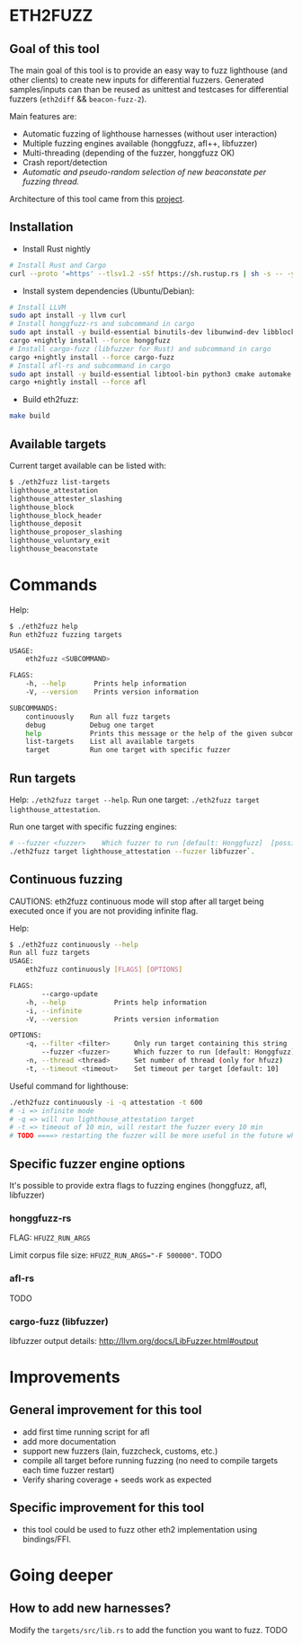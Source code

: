 # ETH2FUZZ


## Goal of this tool


The main goal of this tool is to provide an easy way to fuzz lighthouse (and other clients) to create new inputs for differential fuzzers.
Generated samples/inputs can than be reused as unittest and testcases for differential fuzzers (`eth2diff` && `beacon-fuzz-2`).


Main features are:
- Automatic fuzzing of lighthouse harnesses (without user interaction)
- Multiple fuzzing engines available (honggfuzz, afl++, libfuzzer)
- Multi-threading (depending of the fuzzer, honggfuzz OK)
- Crash report/detection
- *Automatic and pseudo-random selection of new beaconstate per fuzzing thread.*


Architecture of this tool came from this [project](https://github.com/rust-fuzz/targets).

## Installation

- Install Rust nightly
``` sh
# Install Rust and Cargo
curl --proto '=https' --tlsv1.2 -sSf https://sh.rustup.rs | sh -s -- -y --default-toolchain nightly
```

- Install system dependencies (Ubuntu/Debian):
``` sh
# Install LLVM
sudo apt install -y llvm curl
# Install honggfuzz-rs and subcommand in cargo
sudo apt install -y build-essential binutils-dev libunwind-dev libblocksruntime-dev
cargo +nightly install --force honggfuzz
# Install cargo-fuzz (libfuzzer for Rust) and subcommand in cargo
cargo +nightly install --force cargo-fuzz
# Install afl-rs and subcommand in cargo
sudo apt install -y build-essential libtool-bin python3 cmake automake bison libglib2.0-dev libpixman-1-dev clang python-setuptools
cargo +nightly install --force afl
```

- Build eth2fuzz:
``` sh
make build
```

## Available targets

Current target available can be listed with:
```sh
$ ./eth2fuzz list-targets
lighthouse_attestation
lighthouse_attester_slashing
lighthouse_block
lighthouse_block_header
lighthouse_deposit
lighthouse_proposer_slashing
lighthouse_voluntary_exit
lighthouse_beaconstate
```

# Commands

Help:
``` sh
$ ./eth2fuzz help
Run eth2fuzz fuzzing targets

USAGE:
    eth2fuzz <SUBCOMMAND>

FLAGS:
    -h, --help       Prints help information
    -V, --version    Prints version information

SUBCOMMANDS:
    continuously    Run all fuzz targets
    debug           Debug one target
    help            Prints this message or the help of the given subcommand(s)
    list-targets    List all available targets
    target          Run one target with specific fuzzer


```

## Run targets

Help: `./eth2fuzz target --help`.
Run one target: `./eth2fuzz target lighthouse_attestation`.

Run one target with specific fuzzing engines:
``` sh
# --fuzzer <fuzzer>    Which fuzzer to run [default: Honggfuzz]  [possible values: Afl, Honggfuzz, Libfuzzer]
./eth2fuzz target lighthouse_attestation --fuzzer libfuzzer`.
```

## Continuous fuzzing 

CAUTIONS: eth2fuzz continuous mode will stop after all target being executed once if you are not providing infinite flag.

Help:
``` sh
$ ./eth2fuzz continuously --help
Run all fuzz targets
USAGE:
    eth2fuzz continuously [FLAGS] [OPTIONS]

FLAGS:
        --cargo-update    
    -h, --help            Prints help information
    -i, --infinite        
    -V, --version         Prints version information

OPTIONS:
    -q, --filter <filter>      Only run target containing this string
        --fuzzer <fuzzer>      Which fuzzer to run [default: Honggfuzz]  [possible values: Afl, Honggfuzz, Libfuzzer]
    -n, --thread <thread>      Set number of thread (only for hfuzz)
    -t, --timeout <timeout>    Set timeout per target [default: 10]
```

Useful command for lighthouse:
``` sh
./eth2fuzz continuously -i -q attestation -t 600
# -i => infinite mode
# -q => will run lighthouse_attestation target
# -t => timeout of 10 min, will restart the fuzzer every 10 min
# TODO ====> restarting the fuzzer will be more useful in the future when beaconstate will be choosen randomly at start
```

## Specific fuzzer engine options

It's possible to provide extra flags to fuzzing engines (honggfuzz, afl, libfuzzer)

### honggfuzz-rs

FLAG: `HFUZZ_RUN_ARGS`

Limit corpus file size: `HFUZZ_RUN_ARGS="-F 500000"`.
TODO

### afl-rs

TODO

### cargo-fuzz (libfuzzer)


libfuzzer output details: http://llvm.org/docs/LibFuzzer.html#output 

# Improvements

## General improvement for this tool

- add first time running script for afl
- add more documentation
- support new fuzzers (lain, fuzzcheck, customs, etc.)
- compile all target before running fuzzing (no need to compile targets each time fuzzer restart)
- Verify sharing coverage + seeds work as expected

## Specific improvement for this tool

- this tool could be used to fuzz other eth2 implementation using bindings/FFI.

# Going deeper


## How to add new harnesses?

Modify the `targets/src/lib.rs` to add the function you want to fuzz.
TODO
